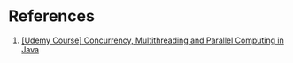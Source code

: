 # References

1. [[Udemy Course] Concurrency, Multithreading and Parallel Computing in Java](https://www.udemy.com/course/multithreading-and-parallel-computing-in-java/)


